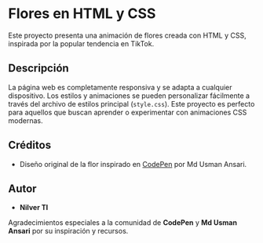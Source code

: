 # Flores en HTML y CSS

Este proyecto presenta una animación de flores creada con HTML y CSS, inspirada por la popular tendencia en TikTok.

## Descripción
La página web es completamente responsiva y se adapta a cualquier dispositivo. Los estilos y animaciones se pueden personalizar fácilmente a través del archivo de estilos principal (`style.css`). Este proyecto es perfecto para aquellos que buscan aprender o experimentar con animaciones CSS modernas.

## Créditos
- Diseño original de la flor inspirado en [CodePen](https://codepen.io/Nilver-TI/pen/PoroWJa) por Md Usman Ansari.

## Autor
- **Nilver TI**

Agradecimientos especiales a la comunidad de **CodePen** y **Md Usman Ansari** por su inspiración y recursos.

